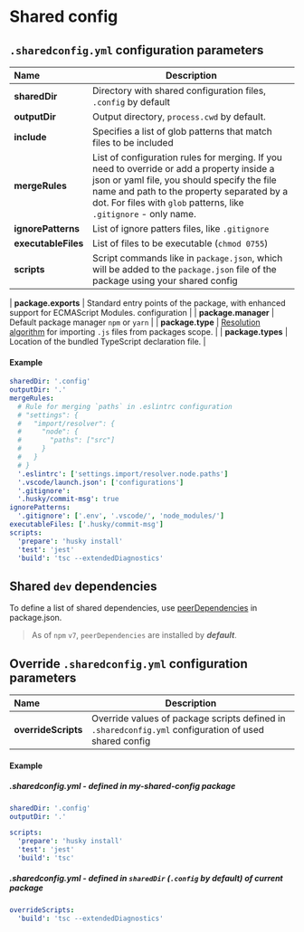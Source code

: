 # Shared config

## `.sharedconfig.yml` configuration parameters

| Name                | Description                                                                                                                                                                                                                                                 |
| :------------------ | ----------------------------------------------------------------------------------------------------------------------------------------------------------------------------------------------------------------------------------------------------------- |
| **sharedDir**       | Directory with shared configuration files, `.config` by default                                                                                                                                                                                             |
| **outputDir**       | Output directory, `process.cwd` by default.                                                                                                                                                                                                                 |
| **include**         | Specifies a list of glob patterns that match files to be included                                                                                                                                                                                           |
| **mergeRules**      | List of configuration rules for merging. If you need to override or add a property inside a json or yaml file, you should specify the file name and path to the property separated by a dot. For files with `glob` patterns, like `.gitignore` - only name. |
| **ignorePatterns**  | List of ignore patters files, like `.gitignore`                                                                                                                                                                                                             |
| **executableFiles** | List of files to be executable (`chmod 0755`)                                                                                                                                                                                                               |
| **scripts**         | Script commands like in `package.json`, which will be added to the `package.json` file of the package using your shared config                                                                                                                              |

| **package.exports** | Standard entry points of the package, with enhanced support for ECMAScript Modules. configuration |
| **package.manager** | Default package manager `npm` or `yarn` |
| **package.type** | [Resolution algorithm](https://nodejs.org/api/esm.html#esm_package_json_type_field) for importing `.js` files from packages scope. |
| **package.types** | Location of the bundled TypeScript declaration file. |

#### Example

```yaml
sharedDir: '.config'
outputDir: '.'
mergeRules:
  # Rule for merging `paths` in .eslintrc configuration
  # "settings": {
  #   "import/resolver": {
  #     "node": {
  #       "paths": ["src"]
  #     }
  #   }
  # }
  '.eslintrc': ['settings.import/resolver.node.paths']
  '.vscode/launch.json': ['configurations']
  '.gitignore':
  '.husky/commit-msg': true
ignorePatterns:
  '.gitignore': ['.env', '.vscode/', 'node_modules/']
executableFiles: ['.husky/commit-msg']
scripts:
  'prepare': 'husky install'
  'test': 'jest'
  'build': 'tsc --extendedDiagnostics'
```

## Shared `dev` dependencies

To define a list of shared dependencies, use [peerDependencies](https://docs.npmjs.com/cli/v9/configuring-npm/package-json#peerdependencies) in package.json.

> As of `npm` `v7`, `peerDependencies` are installed by **_default_**.

## Override `.sharedconfig.yml` configuration parameters

| Name                | Description                                                                                           |
| :------------------ | ----------------------------------------------------------------------------------------------------- |
| **overrideScripts** | Override values of package scripts defined in `.sharedconfig.yml` configuration of used shared config |

#### Example

##### .sharedconfig.yml - defined in my-shared-config package

```yaml
sharedDir: '.config'
outputDir: '.'

scripts:
  'prepare': 'husky install'
  'test': 'jest'
  'build': 'tsc'
```

##### .sharedconfig.yml - defined in `sharedDir` (`.config` by default) of current package

```yaml
overrideScripts:
  'build': 'tsc --extendedDiagnostics'
```
